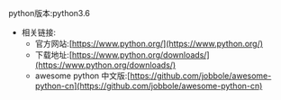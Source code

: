 python版本:python3.6

* 相关链接:
  * 官方网站:[https://www.python.org/](https://www.python.org/)
  * 下载地址:[https://www.python.org/downloads/](https://www.python.org/downloads/)
  * awesome python 中文版:[https://github.com/jobbole/awesome-python-cn](https://github.com/jobbole/awesome-python-cn)



